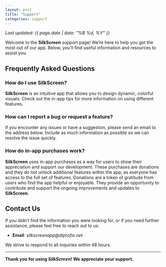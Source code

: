 ```yaml
---
layout: post
title: "Support"
categories: support
---
```


_Last updated: {{ page.date | date: "%B %d, %Y" }}_

Welcome to the **SilkScreen** support page! We’re here to help you get the most out of our app. Below, you’ll find useful information and resources to assist you.

## Frequently Asked Questions

### How do I use SilkScreen?
**SilkScreen** is an intuitive app that allows you to design dynamic, colorful visuals. Check out the in-app tips for more information on using different features.

### How can I report a bug or request a feature?
If you encounter any issues or have a suggestion, please send an email to the address below. Include as much information as possible so we can resolve the issue quickly.

### How do in-app purchases work?
**SilkScreen** uses in-app purchases as a way for users to show their appreciation and support our development. These purchases are donations and they do not unlock additional features within the app, as everyone has access to the full set of features. Donations are a token of gratitude from users who find the app helpful or enjoyable. They provide an opportunity to contribute and support the ongoing improvements and updates to **SilkScreen**. 

## Contact Us

If you didn’t find the information you were looking for, or if you need further assistance, please feel free to reach out to us:

- **Email**: _silkscreenapp@diprofio.net_

We strive to respond to all inquiries within 48 hours.

---

**Thank you for using _SilkScreen_! We appreciate your support.**